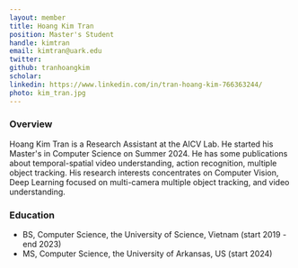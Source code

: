 ```yaml
---
layout: member
title: Hoang Kim Tran
position: Master's Student
handle: kimtran
email: kimtran@uark.edu
twitter:
github: tranhoangkim
scholar: 
linkedin: https://www.linkedin.com/in/tran-hoang-kim-766363244/
photo: kim_tran.jpg
---
```


### Overview
Hoang Kim Tran is a Research Assistant at the AICV Lab. He started his Master's in Computer Science on Summer 2024. He has some publications about temporal-spatial video understanding, action recognition, multiple object tracking.
His research interests concentrates on Computer Vision, Deep Learning focused on multi-camera multiple object tracking, and video understanding.

### Education
- BS, Computer Science, the University of Science, Vietnam (start 2019 - end 2023)
- MS, Computer Science, the University of Arkansas, US (start 2024)